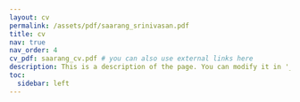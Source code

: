 ```yaml
---
layout: cv
permalink: /assets/pdf/saarang_srinivasan.pdf
title: cv
nav: true
nav_order: 4
cv_pdf: saarang_cv.pdf # you can also use external links here
description: This is a description of the page. You can modify it in '_pages/cv.md'. You can also change or remove the top pdf download button.
toc:
  sidebar: left
---
```

